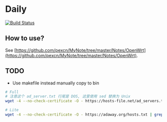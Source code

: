 # Daily

[![Build Status](https://travis-ci.org/pexcn/daily.svg?branch=master)](https://travis-ci.org/pexcn/daily)

## How to use?

See [https://github.com/pexcn/MyNote/tree/master/Notes/OpenWrt](https://github.com/pexcn/MyNote/tree/master/Notes/OpenWrt).

## TODO

* Use makefile instead manually copy to bin

```bash
# Full
# 注意这个 ad_server.txt 行尾是 DOS, 这里使用 sed 替换为 Unix
wget -4 --no-check-certificate -O - https://hosts-file.net/ad_servers.txt | sed  $'s/\r$//' | grep -E '^127.0.0.1' | awk '{printf "address=/%s/127.0.0.1\n",$2}' | sort > /tmp/adaway_max.conf

# Lite
wget -4 --no-check-certificate -O - https://adaway.org/hosts.txt | grep -E '^127.0.0.1' | awk '{printf "address=/%s/127.0.0.1\n",$2}' | sort > /tmp/adaway_mini.conf
```
